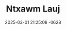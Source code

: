 ---
layout: cast
date: 2025-03-01 21:25:08 -0628
categories: actor

# Site Attributes
title: "Ntxawm Lauj"
permalink: "/cast/Ntxawm_Lauj"

# Actor/Actress Attributes
thumbnail: "/assets/cast_thumbnails/Ntxawm Lauj.jpeg"
---